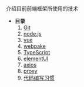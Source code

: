 介绍目前前端框架所使用的技术
* **目录**
    1. [Git](textv/Git.md)
    2. [node.js](text/node-js.md)
    3. [vue](text/vue.md)
    4. [webpake](text/webpake.md)
    5. [TypeScript](text/TypeScript.md)
    6. [elementUI](text/elementUI.md)
    7. [axios](text/axios.md)
    8. [proxy](text/proxy.md)
    9. [代码编写习惯](text/Writecode.md)
